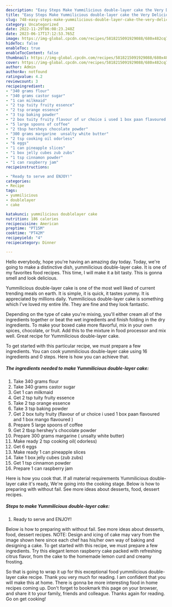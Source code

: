 ```yaml
---
description: "Easy Steps Make Yummilicious double-layer cake the Very Delicious"
title: "Easy Steps Make Yummilicious double-layer cake the Very Delicious"
slug: 748-easy-steps-make-yummilicious-double-layer-cake-the-very-delicious
category: Uncategorized
date: 2022-11-29T06:08:23.248Z
date: 2023-06-17T17:12:53.765Z
image: https://img-global.cpcdn.com/recipes/5818215091929088/680x482cq70/yummilicious-double-layer-cake-recipe-main-photo.jpg
hideToc: false
enableToc: true
enableTocContent: false
thumbnail: https://img-global.cpcdn.com/recipes/5818215091929088/680x482cq70/yummilicious-double-layer-cake-recipe-main-photo.jpg
cover: https://img-global.cpcdn.com/recipes/5818215091929088/680x482cq70/yummilicious-double-layer-cake-recipe-main-photo.jpg
author: Admin
authorAv: notfound
ratingvalue: 4.2
reviewcount: 3
recipeingredient:
- "340 grams flour"
- "340 grams castor sugar"
- "1 can milkmaid"
- "2 tsp tuity fruity essence"
- "2 tsp orange essence"
- "3 tsp baking powder"
- "2 box tuity fruity flavour of ur choice i used 1 box paan flavoured and 1 box mango flavoured "
- "5 large spoons of coffee"
- "2 tbsp hersheys chocolate powder"
- "300 grams margarine  unsalty white butter"
- "2 tsp cooking oil odorless"
- "6 eggs"
- "1 can pineapple slices"
- "1 box jelly cubes zub zubs"
- "1 tsp cinnamon powder"
- "1 can raspberry jam"
recipeinstructions:

- "Ready to serve and ENJOY!"
categories:
- Recipe
tags:
- yummilicious
- doublelayer
- cake

katakunci: yummilicious doublelayer cake 
nutrition: 186 calories
recipecuisine: American
preptime: "PT15M"
cooktime: "PT42M"
recipeyield: "4"
recipecategory: Dinner

---
```



Hello everybody, hope you're having an amazing day today. Today, we're going to make a distinctive dish, yummilicious double-layer cake. It is one of my favorites food recipes. This time, I will make it a bit tasty. This is gonna smell and look delicious.

Yummilicious double-layer cake is one of the most well liked of current trending meals on earth. It is simple, it is quick, it tastes yummy. It is appreciated by millions daily. Yummilicious double-layer cake is something which I've loved my entire life. They are fine and they look fantastic.

Depending on the type of cake you&#39;re mixing, you&#39;ll either cream all of the ingredients together or beat the wet ingredients and finish folding in the dry ingredients. To make your boxed cake more flavorful, mix in your own spices, chocolate, or fruit. Add this to the mixture in food processor and mix well. Great recipe for Yummilicious double-layer cake.


To get started with this particular recipe, we must prepare a few ingredients. You can cook yummilicious double-layer cake using 16 ingredients and 0 steps. Here is how you can achieve that.

<!--inarticleads1-->

##### The ingredients needed to make Yummilicious double-layer cake:

1. Take 340 grams flour
1. Take 340 grams castor sugar
1. Get 1 can milkmaid
1. Get 2 tsp tuity fruity essence
1. Take 2 tsp orange essence
1. Take 3 tsp baking powder
1. Get 2 box tuity fruity (flavour of ur choice i used 1 box paan flavoured and 1 box mango flavoured )
1. Prepare 5 large spoons of coffee
1. Get 2 tbsp hershey&#39;s chocolate powder
1. Prepare 300 grams margarine ( unsalty white butter)
1. Make ready 2 tsp cooking oil( odorless)
1. Get 6 eggs
1. Make ready 1 can pineapple slices
1. Take 1 box jelly cubes (zub zubs)
1. Get 1 tsp cinnamon powder
1. Prepare 1 can raspberry jam


Here is how you cook that. If all material requirements Yummilicious double-layer cake it&#39;s ready, We&#39;re going into the cooking stage. Below is how to preparing with without fail. See more ideas about desserts, food, dessert recipes. 

<!--inarticleads2-->

##### Steps to make Yummilicious double-layer cake:


1. Ready to serve and ENJOY!

Below is how to preparing with without fail. See more ideas about desserts, food, dessert recipes. NOTE: Design and icing of cake may vary from the image shown here since each chef has his/her own way of baking and designing a cake. To get started with this recipe, we must prepare a few ingredients. Try this elegant lemon raspberry cake packed with refreshing citrus flavor, from the cake to the homemade lemon curd and creamy frosting. 

So that is going to wrap it up for this exceptional food yummilicious double-layer cake recipe. Thank you very much for reading. I am confident that you will make this at home. There is gonna be more interesting food in home recipes coming up. Don't forget to bookmark this page on your browser, and share it to your family, friends and colleague. Thanks again for reading. Go on get cooking!
